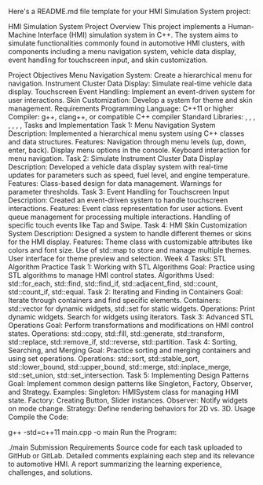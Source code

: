  

Here's a README.md file template for your HMI Simulation System project:

HMI Simulation System
Project Overview
This project implements a Human-Machine Interface (HMI) simulation system in C++. The system aims to simulate functionalities commonly found in automotive HMI clusters, with components including a menu navigation system, vehicle data display, event handling for touchscreen input, and skin customization.

Project Objectives
Menu Navigation System: Create a hierarchical menu for navigation.
Instrument Cluster Data Display: Simulate real-time vehicle data display.
Touchscreen Event Handling: Implement an event-driven system for user interactions.
Skin Customization: Develop a system for theme and skin management.
Requirements
Programming Language: C++11 or higher
Compiler: g++, clang++, or compatible C++ compiler
Standard Libraries: <iostream>, <map>, <string>, <vector>, <thread>, <queue>, <random>, <chrono>
Tasks and Implementation
Task 1: Menu Navigation System
Description: Implemented a hierarchical menu system using C++ classes and data structures.
Features:
Navigation through menu levels (up, down, enter, back).
Display menu options in the console.
Keyboard interaction for menu navigation.
Task 2: Simulate Instrument Cluster Data Display
Description: Developed a vehicle data display system with real-time updates for parameters such as speed, fuel level, and engine temperature.
Features:
Class-based design for data management.
Warnings for parameter thresholds.
Task 3: Event Handling for Touchscreen Input
Description: Created an event-driven system to handle touchscreen interactions.
Features:
Event class representation for user actions.
Event queue management for processing multiple interactions.
Handling of specific touch events like Tap and Swipe.
Task 4: HMI Skin Customization System
Description: Designed a system to handle different themes or skins for the HMI display.
Features:
Theme class with customizable attributes like colors and font size.
Use of std::map to store and manage multiple themes.
User interface for theme preview and selection.
Week 4 Tasks: STL Algorithm Practice
Task 1: Working with STL Algorithms
Goal: Practice using STL algorithms to manage HMI control states.
Algorithms Used: std::for_each, std::find, std::find_if, std::adjacent_find, std::count, std::count_if, std::equal.
Task 2: Iterating and Finding in Containers
Goal: Iterate through containers and find specific elements.
Containers: std::vector for dynamic widgets, std::set for static widgets.
Operations:
Print dynamic widgets.
Search for widgets using iterators.
Task 3: Advanced STL Operations
Goal: Perform transformations and modifications on HMI control states.
Operations: std::copy, std::fill, std::generate, std::transform, std::replace, std::remove_if, std::reverse, std::partition.
Task 4: Sorting, Searching, and Merging
Goal: Practice sorting and merging containers and using set operations.
Operations: std::sort, std::stable_sort, std::lower_bound, std::upper_bound, std::merge, std::inplace_merge, std::set_union, std::set_intersection.
Task 5: Implementing Design Patterns
Goal: Implement common design patterns like Singleton, Factory, Observer, and Strategy.
Examples:
Singleton: HMISystem class for managing HMI state.
Factory: Creating Button, Slider instances.
Observer: Notify widgets on mode change.
Strategy: Define rendering behaviors for 2D vs. 3D.
Usage
Compile the Code:

g++ -std=c++11 main.cpp -o main
Run the Program:

./main
Submission Requirements
Source code for each task uploaded to GitHub or GitLab.
Detailed comments explaining each step and its relevance to automotive HMI.
A report summarizing the learning experience, challenges, and solutions.